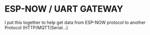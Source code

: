  # ESP-NOW / UART GATEWAY
 
 I put this together to help get data from ESP-NOW protocol to another Protocol (HTTP/MQTT/Serial...)

